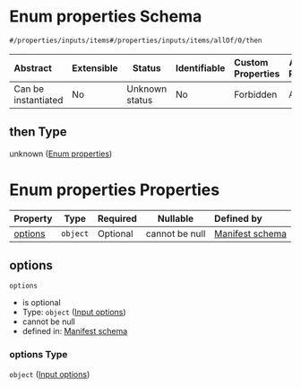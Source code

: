 # Enum properties Schema

```txt
#/properties/inputs/items#/properties/inputs/items/allOf/0/then
```




| Abstract            | Extensible | Status         | Identifiable | Custom Properties | Additional Properties | Access Restrictions | Defined In                                                            |
| :------------------ | ---------- | -------------- | ------------ | :---------------- | --------------------- | ------------------- | --------------------------------------------------------------------- |
| Can be instantiated | No         | Unknown status | No           | Forbidden         | Allowed               | none                | [manifest.schema.json\*](manifest.schema.json "open original schema") |

## then Type

unknown ([Enum properties](manifest-properties-list-of-inputs-input-allof-0-enum-properties.md))

# Enum properties Properties

| Property            | Type     | Required | Nullable       | Defined by                                                                                                                                                                                                               |
| :------------------ | -------- | -------- | -------------- | :----------------------------------------------------------------------------------------------------------------------------------------------------------------------------------------------------------------------- |
| [options](#options) | `object` | Optional | cannot be null | [Manifest schema](manifest-properties-list-of-inputs-input-allof-0-enum-properties-properties-input-options.md "\#/properties/inputs/items/properties/options#/properties/inputs/items/allOf/0/then/properties/options") |

## options




`options`

-   is optional
-   Type: `object` ([Input options](manifest-properties-list-of-inputs-input-allof-0-enum-properties-properties-input-options.md))
-   cannot be null
-   defined in: [Manifest schema](manifest-properties-list-of-inputs-input-allof-0-enum-properties-properties-input-options.md "\#/properties/inputs/items/properties/options#/properties/inputs/items/allOf/0/then/properties/options")

### options Type

`object` ([Input options](manifest-properties-list-of-inputs-input-allof-0-enum-properties-properties-input-options.md))
